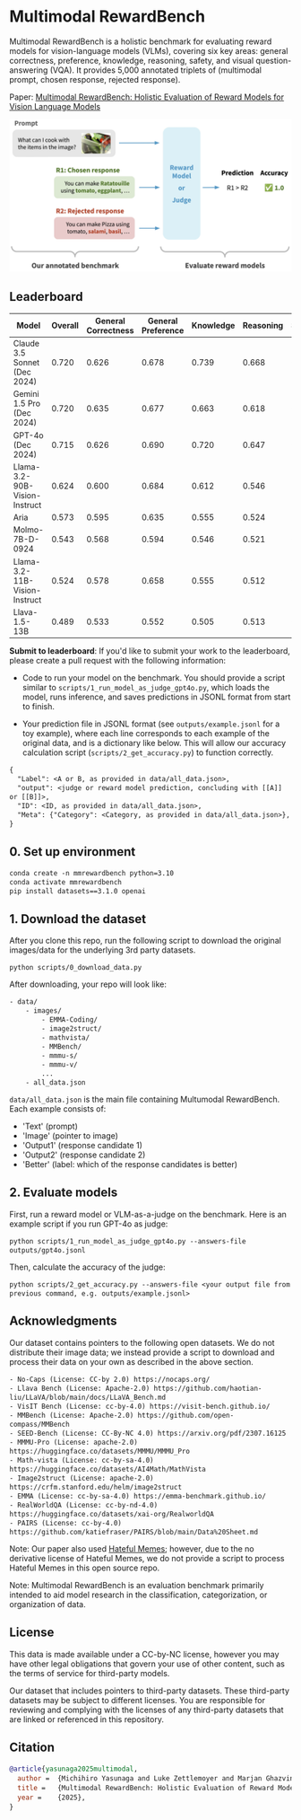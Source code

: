 # Multimodal RewardBench
Multimodal RewardBench is a holistic benchmark for evaluating reward models for vision-language models (VLMs), covering six key areas: general correctness, preference, knowledge, reasoning, safety, and visual question-answering (VQA). 
It provides 5,000 annotated triplets of (multimodal prompt, chosen response, rejected response).

Paper: [Multimodal RewardBench: Holistic Evaluation of Reward Models for Vision Language Models](https://arxiv.org/abs/2502.14191)


<p align="center">
  <img src="./figs/fig_overview.jpg" width="700" title="Multimodal RewardBench" alt="">
</p>



## Leaderboard
| Model                                 | Overall | General Correctness | General Preference | Knowledge | Reasoning | Safety | VQA  |
|---------------------------------------|---------|----------------------|--------------------|-----------|-----------|--------|------|
| Claude 3.5 Sonnet (Dec 2024)                   | 0.720   | 0.626                | 0.678              | 0.739     | 0.668     | 0.687  | 0.856|
| Gemini 1.5 Pro (Dec 2024)                     | 0.720   | 0.635                | 0.677              | 0.663     | 0.618     | 0.765  | 0.872|
| GPT-4o (Dec 2024)                                | 0.715   | 0.626                | 0.690              | 0.720     | 0.647     | 0.669  | 0.872|
| Llama-3.2-90B-Vision-Instruct        | 0.624   | 0.600                | 0.684              | 0.612     | 0.546     | 0.519  | 0.771|
| Aria                                  | 0.573   | 0.595                | 0.635              | 0.555     | 0.524     | 0.502  | 0.642|
| Molmo-7B-D-0924                      | 0.543   | 0.568                | 0.594              | 0.546     | 0.521     | 0.442  | 0.603|
| Llama-3.2-11B-Vision-Instruct        | 0.524   | 0.578                | 0.658              | 0.555     | 0.512     | 0.355  | 0.558|
| Llava-1.5-13B                        | 0.489   | 0.533                | 0.552              | 0.505     | 0.513     | 0.349  | 0.518|


**Submit to leaderboard**:
If you'd like to submit your work to the leaderboard, please create a pull request with the following information:
  
- Code to run your model on the benchmark. You should provide a script similar to `scripts/1_run_model_as_judge_gpt4o.py`, which loads the model, runs inference, and saves predictions in JSONL format from start to finish.

- Your prediction file in JSONL format (see `outputs/example.jsonl` for a toy example), where each line corresponds to each example of the original data, and is a dictionary like below. This will allow our accuracy calculation script (`scripts/2_get_accuracy.py`) to function correctly.
```
{
  "Label": <A or B, as provided in data/all_data.json>, 
  "output": <judge or reward model prediction, concluding with [[A]] or [[B]]>,
  "ID": <ID, as provided in data/all_data.json>,
  "Meta": {"Category": <Category, as provided in data/all_data.json>},
}
```


## 0. Set up environment
```
conda create -n mmrewardbench python=3.10
conda activate mmrewardbench
pip install datasets==3.1.0 openai
```

## 1. Download the dataset
After you clone this repo, run the following script to download the original
images/data for the underlying 3rd party datasets.
```
python scripts/0_download_data.py
```

After downloading, your repo will look like:
```
- data/
    - images/
        - EMMA-Coding/
        - image2struct/
        - mathvista/
        - MMBench/
        - mmmu-s/
        - mmmu-v/
        ...
    - all_data.json
```

`data/all_data.json` is the main file containing Multumodal RewardBench. Each
example consists of:
 - 'Text' (prompt)
 - 'Image' (pointer to image)
 - 'Output1' (response candidate 1)
 - 'Output2' (response candidate 2)
 - 'Better' (label: which of the response candidates is better)


## 2. Evaluate models
First, run a reward model or VLM-as-a-judge on the benchmark. Here is an
example script if you run GPT-4o as judge:
```
python scripts/1_run_model_as_judge_gpt4o.py --answers-file outputs/gpt4o.jsonl
```

Then, calculate the accuracy of the judge:
```
python scripts/2_get_accuracy.py --answers-file <your output file from previous command, e.g. outputs/example.jsonl>
```


## Acknowledgments
Our dataset contains pointers to the following open datasets. We do not
distribute their image data; we instead provide a script to download and process
their
data on your own as described in the above section.

    - No-Caps (License: CC-by 2.0) https://nocaps.org/
    - Llava Bench (License: Apache-2.0) https://github.com/haotian-liu/LLaVA/blob/main/docs/LLaVA_Bench.md
    - VisIT Bench (License: cc-by-4.0) https://visit-bench.github.io/
    - MMBench (License: Apache-2.0) https://github.com/open-compass/MMBench
    - SEED-Bench (License: CC-By-NC 4.0) https://arxiv.org/pdf/2307.16125 
    - MMMU-Pro (License: apache-2.0) https://huggingface.co/datasets/MMMU/MMMU_Pro
    - Math-vista (License: cc-by-sa-4.0) https://huggingface.co/datasets/AI4Math/MathVista
    - Image2struct (License: apache-2.0) https://crfm.stanford.edu/helm/image2struct
    - EMMA (License: cc-by-sa-4.0) https://emma-benchmark.github.io/
    - RealWorldQA (License: cc-by-nd-4.0) https://huggingface.co/datasets/xai-org/RealworldQA
    - PAIRS (License: cc-by-4.0) https://github.com/katiefraser/PAIRS/blob/main/Data%20Sheet.md

Note: Our paper also used [Hateful Memes](https://huggingface.co/datasets/neuralcatcher/hateful_memes); however,
due to the no derivative license of Hateful Memes, we do not provide a script to
process Hateful Memes in this open source repo.

Note: Multimodal RewardBench is an evaluation benchmark primarily intended to aid model research
in the classification, categorization, or organization of data.



## License
This data is made available under a CC-by-NC license, however you may have other legal obligations that govern your use of other content, such as the terms of service for third-party models.

Our dataset that includes pointers to third-party datasets. These third-party datasets may be subject to different licenses. You are responsible for reviewing and complying with the licenses of any third-party datasets that are linked or referenced in this repository.


## Citation
```bibtex
@article{yasunaga2025multimodal,
  author =  {Michihiro Yasunaga and Luke Zettlemoyer and Marjan Ghazvininejad},
  title =   {Multimodal RewardBench: Holistic Evaluation of Reward Models for Vision Language Models},
  year =    {2025},   
}
```